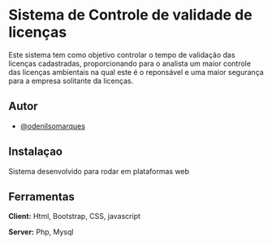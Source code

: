 
# Sistema de Controle de validade de licenças

Este sistema tem como objetivo controlar 
o tempo de validação das licenças cadastradas, 
proporcionando para o analista um maior controle
das licenças ambientais na qual este é o reponsável 
e uma maior segurança para a empresa solitante da licenças.




## Autor

- [@odenilsomarques](https://www.github.com/odenilsonmarques)


## Instalaçao

Sistema desenvolvido para rodar em plataformas web 


    
## Ferramentas

**Client:** Html, Bootstrap, CSS, javascript

**Server:** Php, Mysql

